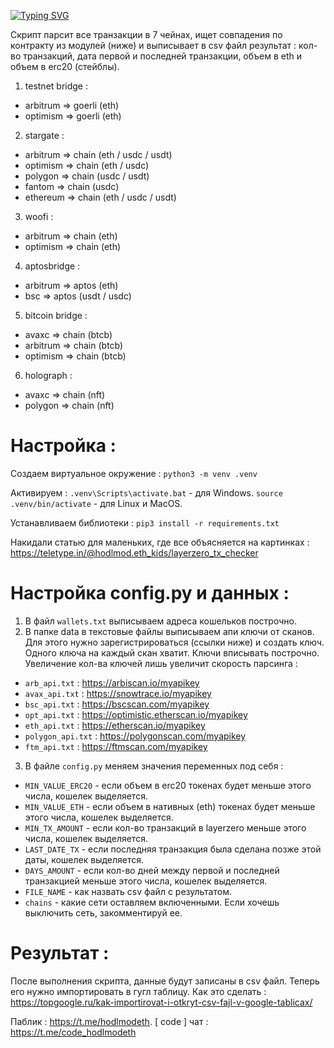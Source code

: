 [![Typing SVG](https://readme-typing-svg.herokuapp.com?color=%2336BCF7&lines=LayerZero+:+tx_checker)](https://git.io/typing-svg)

Скрипт парсит все транзакции в 7 чейнах, ищет совпадения по контракту из модулей (ниже) и выписывает в csv файл результат : кол-во транзакций, дата первой и последней транзакции, объем в eth и объем в erc20 (стейблы).

1. testnet bridge : 
- arbitrum => goerli (eth) 
- optimism => goerli (eth) 
2. stargate : 
- arbitrum => chain (eth / usdc / usdt)
- optimism => chain (eth / usdc)
- polygon => chain (usdc / usdt)
- fantom => chain (usdc)
- ethereum => chain (eth / usdc / usdt)
3. woofi :
- arbitrum => chain (eth)
- optimism => chain (eth)
4. aptosbridge :
- arbitrum => aptos (eth)
- bsc => aptos (usdt / usdc)
5. bitcoin bridge :
- avaxc => chain (btcb)
- arbitrum => chain (btcb)
- optimism => chain (btcb)
6. holograph :
- avaxc => chain (nft)
- polygon => chain (nft)


# Настройка :

Создаем виртуальное окружение :
`python3 -m venv .venv`

Активируем :
`.venv\Scripts\activate.bat` - для Windows.
`source .venv/bin/activate` - для Linux и MacOS.

Устанавливаем библиотеки :
`pip3 install -r requirements.txt`

Накидали статью для маленьких, где все объясняется на картинках : https://teletype.in/@hodlmod.eth_kids/layerzero_tx_checker

# Настройка config.py и данных :
1. В файл `wallets.txt` выписываем адреса кошельков построчно.
2. В папке data в текстовые файлы выписываем апи ключи от сканов. Для этого нужно зарегистрироваться (ссылки ниже) и создать ключ. Одного ключа на каждый скан хватит. Ключи вписывать построчно. Увеличение кол-ва ключей лишь увеличит скорость парсинга :
- `arb_api.txt` : https://arbiscan.io/myapikey
- `avax_api.txt` : https://snowtrace.io/myapikey
- `bsc_api.txt` : https://bscscan.com/myapikey
- `opt_api.txt` : https://optimistic.etherscan.io/myapikey
- `eth_api.txt` : https://etherscan.io/myapikey
- `polygon_api.txt` : https://polygonscan.com/myapikey
- `ftm_api.txt` : https://ftmscan.com/myapikey
3. В файле `config.py` меняем значения переменных под себя :
- `MIN_VALUE_ERC20` - если объем в erc20 токенах будет меньше этого числа, кошелек выделяется.
- `MIN_VALUE_ETH` - если объем в нативных (eth) токенах будет меньше этого числа, кошелек выделяется.
- `MIN_TX_AMOUNT` - если кол-во транзакций в layerzero меньше этого числа, кошелек выделяется.
- `LAST_DATE_TX` - если последняя транзакция была сделана позже этой даты, кошелек выделяется. 
- `DAYS_AMOUNT` - если кол-во дней между первой и последней транзакцией меньше этого числа, кошелек выделяется.
- `FILE_NAME` - как назвать csv файл с результатом.
- `chains` - какие сети оставляем включенными. Если хочешь выключить сеть, закомментируй ее.

# Результат :
После выполнения скрипта, данные будут записаны в csv файл. Теперь его нужно импортировать в гугл таблицу. Как это сделать : https://topgoogle.ru/kak-importirovat-i-otkryt-csv-fajl-v-google-tablicax/

Паблик : https://t.me/hodlmodeth. [ code ] чат : https://t.me/code_hodlmodeth
